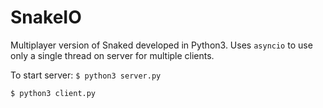 # SnakeIO

Multiplayer version of Snaked developed in Python3. Uses
`asyncio` to use only a single thread on server for multiple clients.

To start server:
`$ python3 server.py`

`$ python3 client.py`

